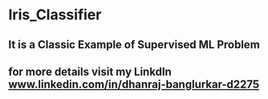 # Iris_Classifier
## It is a Classic Example of Supervised ML Problem
## for more details visit my LinkdIn www.linkedin.com/in/dhanraj-banglurkar-d2275
